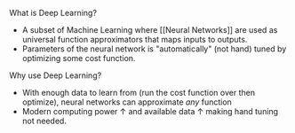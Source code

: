What is Deep Learning?
- A subset of Machine Learning where [[Neural Networks]] are used as universal function approximators that maps inputs to outputs.
- Parameters of the neural network is "automatically" (not hand) tuned by optimizing some cost function.

Why use Deep Learning?
- With enough data to learn from (run the cost function over then optimize), neural networks can approximate *any* function
- Modern computing power ↑ and available data ↑ making hand tuning not needed. 

